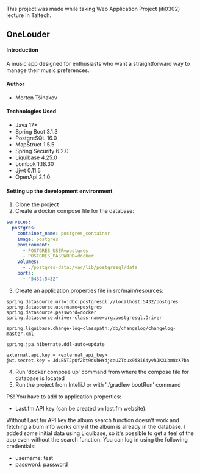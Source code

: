 This project was made while taking Web Application Project (iti0302) lecture in Taltech.

## OneLouder

#### Introduction

A music app designed for enthusiasts who want a straightforward way to manage their music preferences.

#### Author

- Morten Tšinakov

#### Technologies Used

- Java 17+
- Spring Boot 3.1.3
- PostgreSQL 16.0
- MapStruct 1.5.5
- Spring Security 6.2.0
- Liquibase 4.25.0
- Lombok 1.18.30
- Jjwt 0.11.5
- OpenApi 2.1.0

#### Setting up the development environment

1. Clone the project
2. Create a docker compose file for the database: <br>
```yaml
services:
  postgres:
    container_name: postgres_container
    image: postgres
    environment:
      - POSTGRES_USER=postgres
      - POSTGRES_PASSWORD=docker
    volumes:
      - ./postgres-data:/var/lib/postgresql/data
    ports:
      - "5432:5432"
```
3. Create an application.properties file in src/main/resources: <br>
```properties
spring.datasource.url=jdbc:postgresql://localhost:5432/postgres
spring.datasource.username=postgres
spring.datasource.password=docker
spring.datasource.driver-class-name=org.postgresql.Driver

spring.liquibase.change-log=classpath:/db/changelog/changelog-master.xml

spring.jpa.hibernate.ddl-auto=update

external.api.key = <external_api_key>
jwt.secret.key = JdLE5TJpQf2bt9duhHYdjcaUZToux9i8i64yvhJKXLbm8cX7bn
```
4. Run 'docker compose up' command from where the compose file for database is located
5. Run the project from IntelliJ or with './gradlew bootRun' command

PS! You have to add to application.properties:
- Last.fm API key (can be created on last.fm website).

Without Last.fm API key the album search function doesn't work and fetching album info works only if the album is already in the database.
I added some initial data using Liquibase, so it's possible to get a feel of the app even without the search function. You can log in using the following credentials:
- username: test
- password: password
